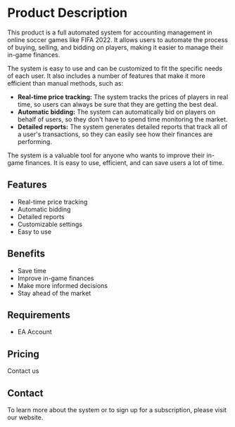 # Product Description

This product is a full automated system for accounting management in online soccer games like FIFA 2022. It allows users to automate the process of buying, selling, and bidding on players, making it easier to manage their in-game finances.

The system is easy to use and can be customized to fit the specific needs of each user. It also includes a number of features that make it more efficient than manual methods, such as:

* **Real-time price tracking:** The system tracks the prices of players in real time, so users can always be sure that they are getting the best deal.
* **Automatic bidding:** The system can automatically bid on players on behalf of users, so they don't have to spend time monitoring the market.
* **Detailed reports:** The system generates detailed reports that track all of a user's transactions, so they can easily see how their finances are performing.

The system is a valuable tool for anyone who wants to improve their in-game finances. It is easy to use, efficient, and can save users a lot of time.

## Features

* Real-time price tracking
* Automatic bidding
* Detailed reports
* Customizable settings
* Easy to use

## Benefits

* Save time
* Improve in-game finances
* Make more informed decisions
* Stay ahead of the market

## Requirements

* EA Account

## Pricing

Contact us

## Contact

To learn more about the system or to sign up for a subscription, please visit our website.
